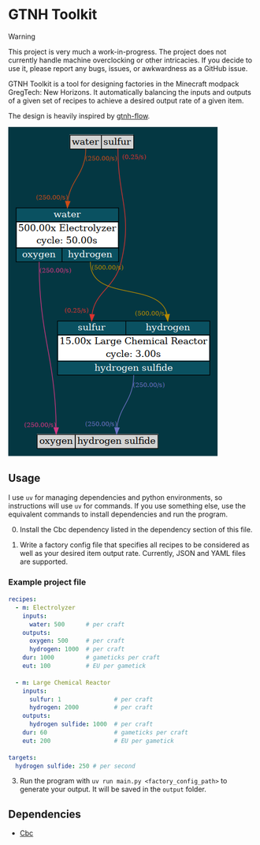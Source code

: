 # GTNH Toolkit

> [!Warning]
> This project is very much a work-in-progress. The project does not currently handle machine overclocking or other intricacies. If you decide to use it, please report any bugs, issues, or awkwardness as a GitHub issue.

GTNH Toolkit is a tool for designing factories in the Minecraft modpack GregTech: New Horizons.
It automatically balancing the inputs and outputs of a given set of recipes to
achieve a desired output rate of a given item.

The design is heavily inspired by [gtnh-flow](https://github.com/OrderedSet86/gtnh-flow).

![Screenshot of an example output showing a diagram for creating Hydrogen Sulfide.](./imgs/hydrogen_sulfide.png)

## Usage
I use `uv` for managing dependencies and python environments, so instructions will use `uv` for commands. If you use something else, use the equivalent commands to install dependencies and run the program.

0) Install the Cbc dependency listed in the dependency section of this file. 

1) Write a factory config file that specifies all recipes to be considered as well as your desired item output rate.
Currently, JSON and YAML files are supported.

### Example project file
```yaml
recipes:
  - m: Electrolyzer
    inputs:
      water: 500      # per craft
    outputs:
      oxygen: 500     # per craft
      hydrogen: 1000  # per craft
    dur: 1000         # gameticks per craft
    eut: 100          # EU per gametick

  - m: Large Chemical Reactor
    inputs:
      sulfur: 1               # per craft
      hydrogen: 2000          # per craft
    outputs:
      hydrogen sulfide: 1000  # per craft
    dur: 60                   # gameticks per craft
    eut: 200                  # EU per gametick

targets:
  hydrogen sulfide: 250 # per second
```

3) Run the program with `uv run main.py <factory_config_path>` to generate your output. It will be saved in the `output` folder.

## Dependencies

 - [Cbc](https://github.com/coin-or/Cbc/tree/master)
